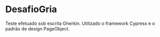 # DesafioGria
Teste efetuado sob escrita Gherkin.
Utilizado o framework Cypress e o padrão de design PageObject.
